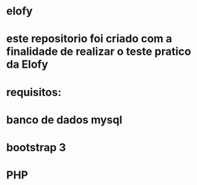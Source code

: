 # elofy
# este repositorio foi criado com a finalidade de realizar o teste pratico da Elofy
# requisitos:
# banco de dados mysql
# bootstrap 3
# PHP
